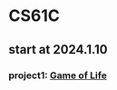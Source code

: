 # CS61C
## start at 2024.1.10
### project1: [Game of Life](https://github.com/oneandonly11/Game-of-Life)
